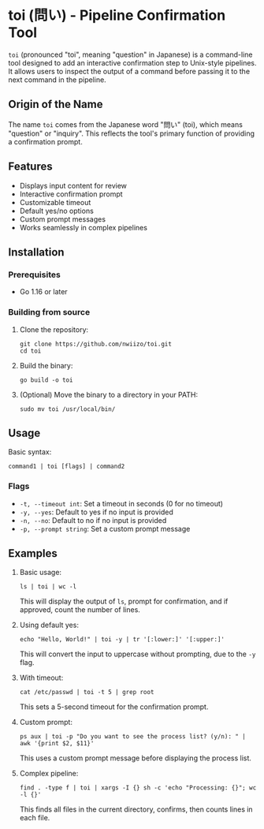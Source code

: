 # toi (問い) - Pipeline Confirmation Tool

`toi` (pronounced "toi", meaning "question" in Japanese) is a command-line tool designed to add an interactive confirmation step to Unix-style pipelines. It allows users to inspect the output of a command before passing it to the next command in the pipeline.

## Origin of the Name

The name `toi` comes from the Japanese word "問い" (toi), which means "question" or "inquiry". This reflects the tool's primary function of providing a confirmation prompt.

## Features

- Displays input content for review
- Interactive confirmation prompt
- Customizable timeout
- Default yes/no options
- Custom prompt messages
- Works seamlessly in complex pipelines

## Installation

### Prerequisites

- Go 1.16 or later

### Building from source

1. Clone the repository:
   ```
   git clone https://github.com/nwiizo/toi.git
   cd toi
   ```

2. Build the binary:
   ```
   go build -o toi
   ```

3. (Optional) Move the binary to a directory in your PATH:
   ```
   sudo mv toi /usr/local/bin/
   ```

## Usage

Basic syntax:

```
command1 | toi [flags] | command2
```

### Flags

- `-t, --timeout int`: Set a timeout in seconds (0 for no timeout)
- `-y, --yes`: Default to yes if no input is provided
- `-n, --no`: Default to no if no input is provided
- `-p, --prompt string`: Set a custom prompt message

## Examples

1. Basic usage:
   ```
   ls | toi | wc -l
   ```
   This will display the output of `ls`, prompt for confirmation, and if approved, count the number of lines.

2. Using default yes:
   ```
   echo "Hello, World!" | toi -y | tr '[:lower:]' '[:upper:]'
   ```
   This will convert the input to uppercase without prompting, due to the `-y` flag.

3. With timeout:
   ```
   cat /etc/passwd | toi -t 5 | grep root
   ```
   This sets a 5-second timeout for the confirmation prompt.

4. Custom prompt:
   ```
   ps aux | toi -p "Do you want to see the process list? (y/n): " | awk '{print $2, $11}'
   ```
   This uses a custom prompt message before displaying the process list.

5. Complex pipeline:
   ```
   find . -type f | toi | xargs -I {} sh -c 'echo "Processing: {}"; wc -l {}'
   ```
   This finds all files in the current directory, confirms, then counts lines in each file.

